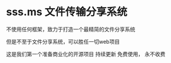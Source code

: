 # sss.ms 文件传输分享系统

不使用任何框架，致力于打造一个最精简的文件分享系统

但是不至于文件分享系统，可以胜任一切web项目

这是我们第一个准备商业化的开源项目 持续更新 免费使用， 永不收费